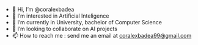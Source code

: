 - 👋 Hi, I’m @coralexbadea
- 👀 I’m interested in Artificial Inteligence
- 🌱 I’m currently in University, bachelor of Computer Science
- 💞️ I’m looking to collaborate on AI projects
- 📫 How to reach me : send me an email at coralexbadea99@gmail.com

<!---
coralexbadea/coralexbadea is a ✨ special ✨ repository because its `README.md` (this file) appears on your GitHub profile.
You can click the Preview link to take a look at your changes.
--->
